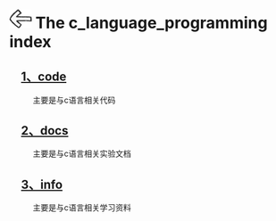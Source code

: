 # [<img style="width:40px;transform:rotate(180deg);" src="../assets/image/back.jpg"/>](../index.md) The c_language_programming index

## &emsp;[1、code](code/index.md)

&emsp;&emsp;&emsp;主要是与c语言相关代码

## &emsp;[2、docs](docs/index.md)

&emsp;&emsp;&emsp;主要是与c语言相关实验文档

## &emsp;[3、info](info/index.md)

&emsp;&emsp;&emsp;主要是与c语言相关学习资料

